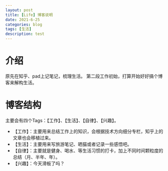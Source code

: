 ```yaml
---
layout: post
title: [Life] 博客说明
date: 2021-6-25
categories: blog
tags: [生活]
description: test
---
```


# 介绍

原先在知乎、pad上记笔记，梳理生活。
第二段工作初始，打算开始好好搞个博客来解构生活。

# 博客结构

主要会有四个Tags：【工作】、【生活】、【自律】、【兴趣】。
- 【工作】：主要用来总结工作上的知识，会根据技术方向细分专栏，知乎上的文章也会移植过来。
- 【生活】：主要用来写旅游笔记、晒猫或者记录一些感悟吧。
- 【自律】：主要就是健身、喝水、等生活习惯的打卡，加上不同时间颗粒度的总结（月、半年、年）。
- 【兴趣】：今天滑板了吗？











